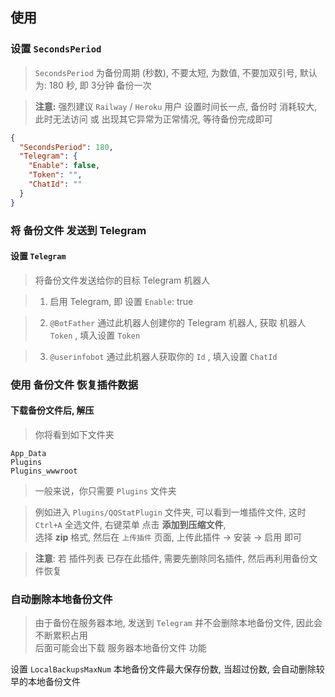 




## 使用


### 设置 `SecondsPeriod`

> `SecondsPeriod` 为备份周期 (秒数), 不要太短, 为数值, 不要加双引号, 默认为: 180 秒, 即 3分钟 备份一次       

> **注意:** 强烈建议 `Railway` / `Heroku` 用户 设置时间长一点, 备份时 消耗较大, 此时无法访问 或 出现其它异常为正常情况, 等待备份完成即可

```json
{
  "SecondsPeriod": 180,
  "Telegram": {
    "Enable": false,
    "Token": "",
    "ChatId": ""
  }
}
```


### 将 备份文件 发送到 Telegram

#### 设置 `Telegram`

> 将备份文件发送给你的目标 Telegram 机器人

> 1. 启用 Telegram, 即 设置 `Enable`: true  

> 2. `@BotFather` 通过此机器人创建你的 Telegram 机器人, 获取 机器人 `Token` , 填入设置 `Token`

> 3. `@userinfobot` 通过此机器人获取你的 `Id` , 填入设置 `ChatId`




### 使用 备份文件 恢复插件数据

#### 下载备份文件后, 解压

> 你将看到如下文件夹

```
App_Data
Plugins
Plugins_wwwroot
```

> 一般来说，你只需要 `Plugins` 文件夹

> 例如进入 `Plugins/QQStatPlugin` 文件夹, 可以看到一堆插件文件, 这时 `Ctrl+A` 全选文件, 右键菜单 点击 **添加到压缩文件**,     
> 选择 **zip** 格式, 然后在 `上传插件` 页面, 上传此插件 -> 安装 -> 启用 即可


> **注意**: 若 插件列表 已存在此插件, 需要先删除同名插件, 然后再利用备份文件恢复



### 自动删除本地备份文件

> 由于备份在服务器本地, 发送到 `Telegram` 并不会删除本地备份文件, 因此会不断累积占用   
> 后面可能会出下载 服务器本地备份文件 功能

设置 `LocalBackupsMaxNum` 本地备份文件最大保存份数, 当超过份数, 会自动删除较早的本地备份文件

<!-- Matomo Image Tracker-->
<img referrerpolicy="no-referrer-when-downgrade" src="https://matomo.moeci.com/matomo.php?idsite=2&amp;rec=1&amp;action_name=Plugins.BackupPlugin-v0.1.1.README" style="border:0" alt="" />
<!-- End Matomo -->
